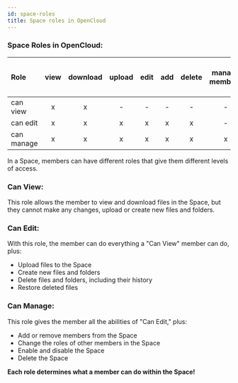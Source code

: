 ```yaml
---
id: space-roles
title: Space roles in OpenCloud
---
```


### Space Roles in OpenCloud:

| Role       | view  | download | upload  | edit  | add   | delete    | manage members | disable / enable Space | delete Space
| :----------| :-:   | :-:      | :-:     | :-:   | :-:   | :-:       | :-:            | :-:                    | :-:
| can view   |   x   |     x    | -       | -     | -     | -         | -              | -                      | -
| can edit   |   x   |     x    | x       | x     | x     | x         | -              | -                      | -
| can manage |   x   |     x    | x       | x     | x     | x         | x              | x                      | x


In a Space, members can have different roles that give them different levels of access.

### Can View:
This role allows the member to view and download files in the Space, but they cannot make any changes, upload or create new files and folders.

### Can Edit:
With this role, the member can do everything a "Can View" member can do, plus:
- Upload files to the Space
- Create new files and folders
- Delete files and folders, including their history
- Restore deleted files

### Can Manage:
This role gives the member all the abilities of "Can Edit," plus:
- Add or remove members from the Space
- Change the roles of other members in the Space
- Enable and disable the Space
- Delete the Space

**Each role determines what a member can do within the Space!**

